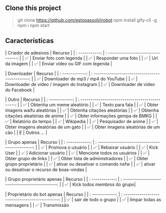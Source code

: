 

## Clone this project

> git clone https://github.com/estopassoli/irobot
> npm install gify-cli -g
> npm i
> npm start

## Características

 |  Criador de adesivos |  Recurso |
 |  : -----------: |  : --------------------------------: |
 |  ✅ |  Enviar foto com legenda |
 |  ✅ |  Responder uma foto |
 |  ✅ |  Url da imagem |
 |  ✅ |  Enviar vídeo ou GIF com legenda |


 |  Downloader |  Recurso |
 |  : ------------: |  : ---------------------------------------------: |
 |  ✅ |  Downloader de mp3 / mp4 do YouTube |
 |  ✅ |  Downloader de vídeo / imagem do Instagram |
 |  ✅ |  Downloader de vídeo do Facebook |


 |  Outro |  Recurso |
 |  : ------------: |  : ---------------------------------------------: |
 |  ✅ |  Obtenha um meme aleatório |
 |  ✅ |  Texto para fala |
 |  ✅ |  Obter imagens waifu aleatórias |
 |  ✅ |  Obtenha citações aleatórias |
 |  ✅ |  Obtenha citações aleatórias de anime |
 |  ✅ |  Obter informações gempa de BMKG |
 |  ✅ |  Relatório do tempo |
 |  ✅ |  Wikipedia |
 |  ✅ |  Pesquisador de anime |
 |  ✅ |  Obter imagens aleatórias de um gato |
 |  ✅ |  Obter imagens aleatórias de um cão |
 |  E |  Outros ... |


 |  Grupo apenas |  Recurso |
 |  : ------------: |  : ---------------------------------------------: |
 |  ✅ |  Promova o usuário |
 |  ✅ |  Rebaixar usuário |
 |  ✅ |  Kick User |
 |  ✅ |  Adicionar usuário |
 |  ✅ |  Mencione todos os usuários |
 |  ✅ |  Obter grupo de links |
 |  ✅ |  Obter lista de administradores |
 |  ✅ |  Obter grupo proprietário |
 |  ✅ |  ativar ou desativar o comando nsfw |
 |  ✅ |  ativar ou desativar o recurso de boas-vindas |


 |  Grupo proprietário apenas |  Recurso |
 |  : ------------: |  : ---------------------------------------------: |
 |  ✅ |  Kick todos membros do grupo|

 |  Proprietário do bot apenas |  Recurso |
 |  : ------------: |  : ---------------------------------------------: |
 |  ✅ |  sair de todo o grupo |
 |  ✅ |  limpar todas as mensagens |
 |  ✅ |  Transmissão 




